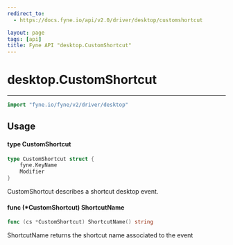 ```yaml
---
redirect_to:
  - https://docs.fyne.io/api/v2.0/driver/desktop/customshortcut

layout: page
tags: [api]
title: Fyne API "desktop.CustomShortcut"
---
```



# desktop.CustomShortcut
---
```go
import "fyne.io/fyne/v2/driver/desktop"
```

## Usage

#### type CustomShortcut

```go
type CustomShortcut struct {
	fyne.KeyName
	Modifier
}
```

CustomShortcut describes a shortcut desktop event.

#### func (*CustomShortcut) ShortcutName

```go
func (cs *CustomShortcut) ShortcutName() string
```
ShortcutName returns the shortcut name associated to the event
